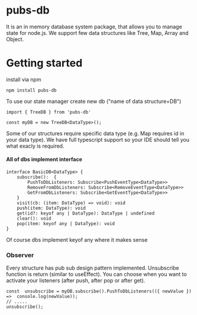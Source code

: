 # pubs-db

It is an in memory database system package, that allows you to manage state for node.js. We support few data structures like Tree, Map, Array and Object.

# Getting started

install via npm

```
npm install pubs-db
```

To use our state manager create new db ("name of data structure+DB")

```
import { TreeDB } from 'pubs-db'

const myDB = new TreeDB<DataType>();
```

Some of our structures require specific data type (e.g. Map requires id in your data type). We have full typescript support so your IDE should tell you what exacly is required.

#### All of dbs implement interface
```
interface BasicDB<DataType> {
	subscribe():  {
		PushToDbListeners: Subscribe<PushEventType<DataType>>
		RemoveFromDbListeners: Subscribe<RemoveEventType<DataType>>
		GetFromDbListeners: Subscribe<GetEventType<DataType>>
	}
	visit(cb: (item: DataType) => void): void
	push(item: DataType): void
	get(id?: keyof any | DataType): DataType | undefined
	clear(): void
	pop(item: keyof any | DataType): void
}
```
Of course dbs implement keyof any where it makes sense

### Observer

Every structure has pub sub design pattern implemented. Unsubscribe function is return (similar to useEffect).
You can choose when you want to activate your listeners (after push, after pop or after get).

```
const  unsubscribe = myDB.subscribe().PushToDbListeners(({ newValue }) =>  console.log(newValue));
// .....
unsubscribe();
```
